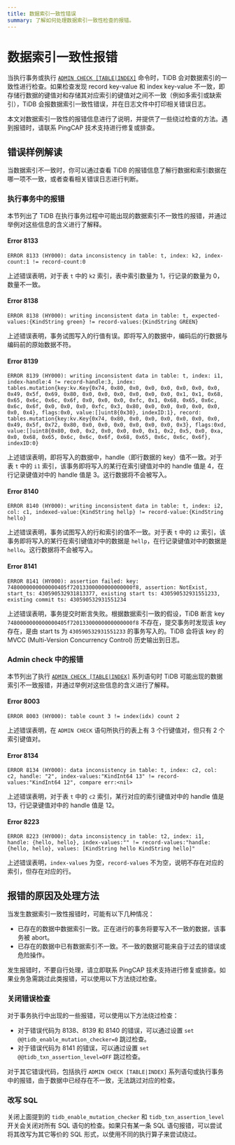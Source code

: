 ```yaml
---
title: 数据索引一致性错误
summary: 了解如何处理数据索引一致性检查的报错。
---
```


# 数据索引一致性报错

当执行事务或执行 [`ADMIN CHECK [TABLE|INDEX]`](/sql-statements/sql-statement-admin-check-table-index.md) 命令时，TiDB 会对数据索引的一致性进行检查。如果检查发现 record key-value 和 index key-value 不一致，即存储行数据的键值对和存储其对应索引的键值对之间不一致（例如多索引或缺索引），TiDB 会报数据索引一致性错误，并在日志文件中打印相关错误日志。

本文对数据索引一致性的报错信息进行了说明，并提供了一些绕过检查的方法。遇到报错时，请联系 PingCAP 技术支持进行修复或排查。

## 错误样例解读

当数据索引不一致时，你可以通过查看 TiDB 的报错信息了解行数据和索引数据在哪一项不一致，或者查看相关错误日志进行判断。

### 执行事务中的报错

本节列出了 TiDB 在执行事务过程中可能出现的数据索引不一致性的报错，并通过举例对这些信息的含义进行了解释。

#### Error 8133

`ERROR 8133 (HY000): data inconsistency in table: t, index: k2, index-count:1 != record-count:0`

上述错误表明，对于表 `t` 中的 `k2` 索引，表中索引数量为 1，行记录的数量为 0，数量不一致。

#### Error 8138

`ERROR 8138 (HY000): writing inconsistent data in table: t, expected-values:{KindString green} != record-values:{KindString GREEN}`

上述错误表明，事务试图写入的行值有误。即将写入的数据中，编码后的行数据与编码前的原始数据不符。

#### Error 8139

`ERROR 8139 (HY000): writing inconsistent data in table: t, index: i1, index-handle:4 != record-handle:3, index: tables.mutation{key:kv.Key{0x74, 0x80, 0x0, 0x0, 0x0, 0x0, 0x0, 0x0, 0x49, 0x5f, 0x69, 0x80, 0x0, 0x0, 0x0, 0x0, 0x0, 0x0, 0x1, 0x1, 0x68, 0x65, 0x6c, 0x6c, 0x6f, 0x0, 0x0, 0x0, 0xfc, 0x1, 0x68, 0x65, 0x6c, 0x6c, 0x6f, 0x0, 0x0, 0x0, 0xfc, 0x3, 0x80, 0x0, 0x0, 0x0, 0x0, 0x0, 0x0, 0x4}, flags:0x0, value:[]uint8{0x30}, indexID:1}, record: tables.mutation{key:kv.Key{0x74, 0x80, 0x0, 0x0, 0x0, 0x0, 0x0, 0x0, 0x49, 0x5f, 0x72, 0x80, 0x0, 0x0, 0x0, 0x0, 0x0, 0x0, 0x3}, flags:0xd, value:[]uint8{0x80, 0x0, 0x2, 0x0, 0x0, 0x0, 0x1, 0x2, 0x5, 0x0, 0xa, 0x0, 0x68, 0x65, 0x6c, 0x6c, 0x6f, 0x68, 0x65, 0x6c, 0x6c, 0x6f}, indexID:0}`

上述错误表明，即将写入的数据中，handle（即行数据的 key）值不一致。对于表 `t` 中的 `i1` 索引，该事务即将写入的某行在索引键值对中的 handle 值是 4，在行记录键值对中的 handle 值是 3。这行数据将不会被写入。

#### Error 8140

`ERROR 8140 (HY000): writing inconsistent data in table: t, index: i2, col: c1, indexed-value:{KindString hellp} != record-value:{KindString hello}`

上述错误表明，事务试图写入的行和索引的值不一致。对于表 `t` 中的 `i2` 索引，该事务即将写入的某行在索引键值对中的数据是 `hellp`，在行记录键值对中的数据是`hello`。这行数据将不会被写入。

#### Error 8141

`ERROR 8141 (HY000): assertion failed: key: 7480000000000000405f72013300000000000000f8, assertion: NotExist, start_ts: 430590532931813377, existing start ts: 430590532931551233, existing commit ts: 430590532931551234`

上述错误表明，事务提交时断言失败。根据数据索引一致的假设，TiDB 断言 key `7480000000000000405f72013300000000000000f8` 不存在，提交事务时发现该 key 存在，是由 start ts 为 `430590532931551233` 的事务写入的。TiDB 会将该 key 的 MVCC (Multi-Version Concurrency Control) 历史输出到日志。

### Admin check 中的报错

本节列出了执行 [`ADMIN CHECK [TABLE|INDEX]`](/sql-statements/sql-statement-admin-check-table-index.md) 系列语句时 TiDB 可能出现的数据索引不一致报错，并通过举例对这些信息的含义进行了解释。

#### Error 8003

`ERROR 8003 (HY000): table count 3 != index(idx) count 2`

上述错误表明，在 `ADMIN CHECK` 语句所执行的表上有 3 个行键值对，但只有 2 个索引键值对。

#### Error 8134

`ERROR 8134 (HY000): data inconsistency in table: t, index: c2, col: c2, handle: "2", index-values:"KindInt64 13" != record-values:"KindInt64 12", compare err:<nil>`

上述错误表明，对于表 `t` 中的 `c2` 索引，某行对应的索引键值对中的 handle 值是 13，行记录键值对中的 handle 值是 12。

#### Error 8223

`ERROR 8223 (HY000): data inconsistency in table: t2, index: i1, handle: {hello, hello}, index-values:"" != record-values:"handle: {hello, hello}, values: [KindString hello KindString hello]"`

上述错误表明，`index-values` 为空，`record-values` 不为空，说明不存在对应的索引，但存在对应的行。

## 报错的原因及处理方法

当发生数据索引一致性报错时，可能有以下几种情况：

- 已存在的数据中数据索引一致。正在进行的事务将要写入不一致的数据，该事务被 abort。
- 已存在的数据中已有数据索引不一致。不一致的数据可能来自于过去的错误或危险操作。

发生报错时，不要自行处理，请立即联系 PingCAP 技术支持进行修复或排查。如果业务急需跳过此类报错，可以使用以下方法绕过检查。

### 关闭错误检查

对于事务执行中出现的一些报错，可以使用以下方法绕过检查：

- 对于错误代码为 8138、8139 和 8140 的错误，可以通过设置 `set @@tidb_enable_mutation_checker=0` 跳过检查。
- 对于错误代码为 8141 的错误，可以通过设置 `set @@tidb_txn_assertion_level=OFF` 跳过检查。

对于其它错误代码，包括执行 `ADMIN CHECK [TABLE|INDEX]` 系列语句或执行事务中的报错，由于数据中已经存在不一致，无法跳过对应的检查。

### 改写 SQL

关闭上面提到的 `tidb_enable_mutation_checker` 和 `tidb_txn_assertion_level` 开关会关闭对所有 SQL 语句的检查。如果只有某一条 SQL 语句报错，可以尝试将其改写为其它等价的 SQL 形式，以使用不同的执行算子来尝试绕过。